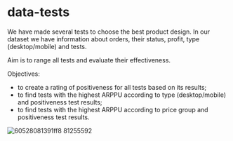 # data-tests
We have made several tests to choose the best product design. In our dataset we have information about orders, their status, profit, type (desktop/mobile) and tests. 

Aim is to range all tests and evaluate their effectiveness.

Objectives:
- to create a rating of positiveness for all tests based on its results;
- to find tests with the highest ARPPU according to type (desktop/mobile) and positiveness test results;
- to find tests with the highest ARPPU according to price group and positiveness test results.



![60528081391ff8 81255592](https://user-images.githubusercontent.com/85816469/121797390-13fe2100-cc4a-11eb-9736-cf696aff23e9.png)
